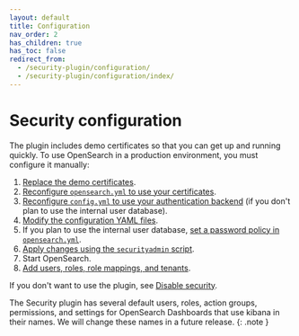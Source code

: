 ```yaml
---
layout: default
title: Configuration
nav_order: 2
has_children: true
has_toc: false
redirect_from:
  - /security-plugin/configuration/
  - /security-plugin/configuration/index/
---
```


# Security configuration

The plugin includes demo certificates so that you can get up and running quickly. To use OpenSearch in a production environment, you must configure it manually:

1. [Replace the demo certificates]({{site.url}}{{site.baseurl}}/install-and-configure/install-opensearch/docker/#configuring-basic-security-settings).
1. [Reconfigure `opensearch.yml` to use your certificates]({{site.url}}{{site.baseurl}}/security/configuration/tls).
1. [Reconfigure `config.yml` to use your authentication backend]({{site.url}}{{site.baseurl}}/security/configuration/configuration/) (if you don't plan to use the internal user database).
1. [Modify the configuration YAML files]({{site.url}}{{site.baseurl}}/security/configuration/yaml).
1. If you plan to use the internal user database, [set a password policy in `opensearch.yml`]({{site.url}}{{site.baseurl}}/security/configuration/yaml/#opensearchyml).
1. [Apply changes using the `securityadmin` script]({{site.url}}{{site.baseurl}}/security/configuration/security-admin).
1. Start OpenSearch.
1. [Add users, roles, role mappings, and tenants]({{site.url}}{{site.baseurl}}/security/access-control/index/).

If you don't want to use the plugin, see [Disable security]({{site.url}}{{site.baseurl}}/security/configuration/disable).

The Security plugin has several default users, roles, action groups, permissions, and settings for OpenSearch Dashboards that use kibana in their names. We will change these names in a future release.
{: .note }

